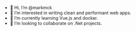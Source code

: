 - 👋 Hi, I’m @markmck
- 👀 I’m interested in writing clean and performant web apps. 
- 🌱 I’m currently learning Vue.js and docker.
- 💞️ I’m looking to collaborate on .Net projects.


<!---
markmck/markmck is a ✨ special ✨ repository because its `README.md` (this file) appears on your GitHub profile.
You can click the Preview link to take a look at your changes.
--->
